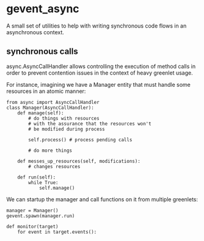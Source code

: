 gevent_async
============

A small set of utilities to help with writing synchronous code flows in an asynchronous context.

synchronous calls
-----------------

async.AsyncCallHandler allows controlling the execution of method calls in order to prevent contention issues in the context
of heavy greenlet usage.

For instance, imagining we have a Manager entity that must handle some resources in an atomic manner:

    from async import AsyncCallHandler
    class Manager(AsyncCallHandler):
        def manage(self):
            # do things with resources
            # with the assurance that the resources won't
            # be modified during process

            self.process() # process pending calls

            # do more things

        def messes_up_resources(self, modifications):
            # changes resources

        def run(self):
            while True:
                self.manage()

We can startup the manager and call functions on it from multiple greenlets:

    manager = Manager()
    gevent.spawn(manager.run)

    def monitor(target)
        for event in target.events():
